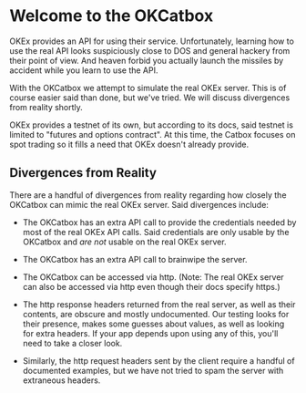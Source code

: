 # Welcome to the OKCatbox

OKEx provides an API for using their service.  Unfortunately, learning how to use the real API looks suspiciously close to DOS and general hackery from their point of view.  And heaven forbid you actually launch the missiles by accident while you learn to use the API.  

With the OKCatbox we attempt to simulate the real OKEx server.  This is of course easier said than done, but we've tried.  We will discuss divergences from reality shortly.

OKEx provides a testnet of its own, but according to its docs, said testnet is limited to "futures and options contract".  At this time, the Catbox focuses on spot trading so it fills a need that OKEx doesn't already provide.

## Divergences from Reality

There are a handful of divergences from reality regarding how closely the OKCatbox can mimic the real OKEx server.  Said divergences include:

* The OKCatbox has an extra API call to provide the credentials needed by most of the real OKEx API calls. Said credentials are only usable by the OKCatbox and _are not_ usable on the real OKEx server.

* The OKCatbox has an extra API call to brainwipe the server.

* The OKCatbox can be accessed via http.  (Note: The real OKEx server can also be accessed via http even though their docs specify https.)

* The http response headers returned from the real server, as well as their contents, are obscure and mostly undocumented. Our testing looks for their presence, makes some guesses about values, as well as looking for extra headers.  If your app depends upon using any of this, you'll need to take a closer look.

* Similarly, the http request headers sent by the client require a handful of documented examples, but we have not tried to spam the server with extraneous headers.

